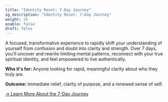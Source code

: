 ```yaml
---
title: "Identity Reset: 7-Day Journey"
og_description: "Identity Reset: 7-Day Journey"
weight: 20
enable: false
draft: false
---
```

A focused, transformative experience to rapidly shift your understanding of yourself from confusion and doubt into clarity and strength. Over 7 days, you’ll uncover and rewrite limiting mental patterns, reconnect with your true spiritual identity, and feel empowered to live authentically.

**Who it's for:** Anyone looking for rapid, meaningful clarity about who they truly are.

**Outcome:** Immediate relief, clarity of purpose, and a renewed sense of self.

[→ Learn More About the 7-Day Journey](/identity-reset)
